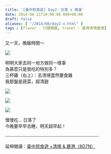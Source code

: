 ```yaml
---
title: '[臺中怒食遊] Day2：日落 x 晚餐'
date: 2014-08-21T10:00:00.000+08:00
draft: false
aliases: [ "/2014/08/day2-x.html" ]
tags : [flavor - 行膳積腹, travel - 臺灣清境鹿港]
---
```


又一天，晚飯時間～  

![](/images/taichung2h.jpg)

明明大家去同一地方做同一樣事  
為甚麼只是我吃的特別多？  
三杯雞（右上）：去清境當然要食雞  
我那盤是蔬菜，超清甜  

![](/images/taichung2h1.jpg)

  
  

![](/images/taichung2h2.jpg)

  
  

![](/images/taichung2h3.jpg)

慢慢吃... 日落了  
今晚要早早去睡，明天超早起！  
  
\-----------------------------------------------  
  
延伸閱讀：[臺中怒食遊 +清境 & 鹿港（8D7N）](https://hidie.net/taichung8d7n/)
